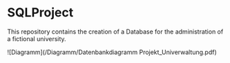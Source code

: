 # SQLProject
This repository contains the creation of a Database for the administration of a fictional university.


![Diagramm](/Diagramm/Datenbankdiagramm Projekt_Univerwaltung.pdf)
